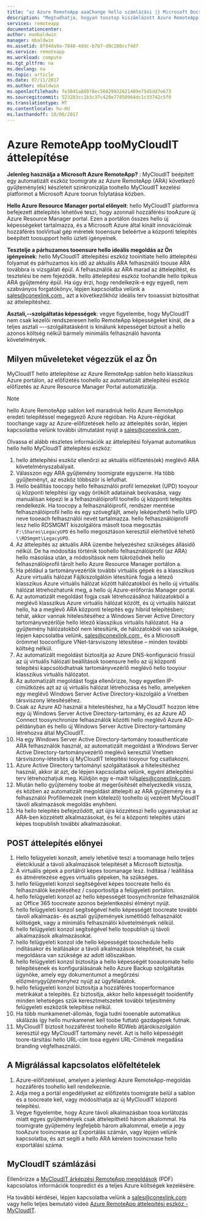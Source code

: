 ```yaml
---
title: "az Azure RemoteApp aaaChange hello számlázási |} Microsoft Docs"
description: "Megtudhatja, hogyan toostop kiszámlázott Azure RemoteApp."
services: remoteapp
documentationcenter: 
author: msmbaldwin
manager: mbaldwin
ms.assetid: 8f94da9a-7848-4ddc-b7b7-d9c280ccf4d7
ms.service: remoteapp
ms.workload: compute
ms.tgt_pltfrm: na
ms.devlang: na
ms.topic: article
ms.date: 07/11/2017
ms.author: mbaldwin
ms.openlocfilehash: fe3841a88978ec56829932621489e75d5dd7e673
ms.sourcegitcommit: 523283cc1b3c37c428e77850964dc1c33742c5f0
ms.translationtype: MT
ms.contentlocale: hu-HU
ms.lasthandoff: 10/06/2017
---
```

# <a name="migrate-from-azure-remoteapp-toomycloudit"></a>Azure RemoteApp tooMyCloudIT áttelepítése 

**Jelenleg használja a Microsoft Azure RemoteApp?** : MyCloudIT beépített egy automatizált eszköz toomigrate az Azure RemoteApp (ARA) következő gyűjtemény(ek) készleteit szinkronizálja toohello MyCloudIT kezelési platformot a Microsoft Azure toorun folytatása közben.

**Hello Azure Resource Manager portal előnyeit**: hello MyCloudIT platformra befejezett áttelepítés lehetővé teszi, hogy azonnali hozzáférési tooAzure új Azure Resource Manager portal. Ezen a portálon összes hello új képességeket tartalmazza, és a Microsoft Azure által kínált innovációinak hozzáférés tooVirtual gép méretek tooensure beleértve a központi telepítés beépített toosupport hello üzleti igényeinek.

**Tesztelje a párhuzamos tooensure hello ideális megoldás az Ön igényeinek**: hello MyCloudIT áttelepítési eszköz tooinitiate hello áttelepítési folyamat és párhuzamos kis idő az aktuális ARA felhasználói toouse ARA továbbra is vizsgálati épül.  A felhasználók az ARA marad az áttelepítést, és tesztelési be nem fejeződik.  hello áttelepítési eszköz toohandle hello tipikus ARA gyűjtemény épül.  Ha úgy érzi, hogy rendelkezik-e egy egyedi, nem szabványos forgatókönyv, lépjen kapcsolatba velünk a [ sales@conexlink.com ](mailto:sales@conexlink.com) , azt a következőkhöz ideális terv tooassist biztosíthat az áttelepítéshez.

**Asztali,--szolgáltatás képességek**: vegye figyelembe, hogy MyCloudIT nem csak kezelői rendszeresen hello RemoteApp képességeket kínál, de a teljes asztali –--szolgáltatásként is kínálunk képességet biztosít a hello azonos költség nélkül bármely minimális felhasználó havonta követelmények.

## <a name="what-we-will-do-for-you"></a>Milyen műveleteket végezzük el az Ön

MyCloudIT hello áttelepítése az Azure RemoteApp sablon hello klasszikus Azure portálon, az előfizetés toohello az automatizált áttelepítési eszköz előfizetés az Azure Resource Manager Portal automatizálja.  

> [!NOTE]
> hello Azure RemoteApp sablon kell maradniuk hello Azure RemoteApp eredeti telepítéssel megegyező Azure régióban.  Ha Azure-régiókat toochange vagy az Azure-előfizetések hello az áttelepítés során, lépjen kapcsolatba velünk további útmutatást nyújt a [ sales@conexlink.com ](mailto:sales@conexlink.com).

Olvassa el alább részletes információk az áttelepítési folyamat automatikus hello hello MyCloudIT áttelepítési eszköz:

1. hello áttelepítési eszköz ellenőrzi az aktuális előfizetés(ek) meglévő ARA követelményszabályait.  
2. Válasszon egy ARA gyűjtemény toomigrate egyszerre.  Ha több gyűjteményt, az eszköz többször is lefuthat.
3. Hello beállítás toocopy hello felhasználói profil lemezeket (UPD) tooyour új központi telepítési így vagy örökölt adatainak beolvasása, vagy manuálisan képezi le a felhasználóiprofil toohello új központi telepítés rendelkezik. Ha toocopy a felhasználóiprofil, rendszer mentése felhasználóiprofil hello és egy szövegfájlt, amely leképezhető hello UPD neve tooeach felhasználói nevét tartalmazza.  hello felhasználóiprofil lesz hello RDSMGMT kiszolgálóra másolt tooa megosztás `F:\Shares\LegacyUPD` és hello megosztáson keresztül elérhetővé tehető `\\RDSmgmt\LegacyUPD`. 
4. Az áttelepítés az aktuális ARA üzembe helyezéshez szükséges állásidő nélkül.  De ha módosítás történik toohello felhasználóiprofil (az ARA) hello másolása után, a módosítások nem tükröződnek hello felhasználóiprofil tárolt hello Azure Resource Manager portálon a. 
5. Ha például a tartományvezérlők további virtuális gépek és a klasszikus Azure virtuális hálózat Fájlkiszolgálóin létesítünk fogja a létező klasszikus Azure virtuális hálózat között hálózatokból és hello új virtuális hálózat létrehozhatunk meg, a hello új Azure-erőforrás Manager portál.
6. Az automatizált megoldást fogja csak létrehozásához hálózatokból a meglévő klasszikus Azure virtuális hálózat között, és új virtuális hálózat hello, ha a meglévő ARA központi telepítés egy hibrid telepítésben; tehát, akkor vannak hitelesítéséhez a Windows Server Active Directory tartományvezérlője hello létező klasszikus virtuális hálózatot. Ha a gyűjtemény hálózatokból nem létesítünk, de hálózatokból van szüksége, lépjen kapcsolatba velünk, [ sales@conexlink.com ](mailto:sales@conexlink.com) , és a Microsoft örömmel tooconfigure VNet-társviszony létesítése – minden további költség nélkül.
7. Az automatizált megoldást biztosítja az Azure DNS-konfiguráció frissül az új virtuális hálózati beállítások tooensure hello az új központi telepítési kapcsolódhatnak tartományvezérlő meglévő hello tooyour klasszikus virtuális hálózatot.
8. Az automatizált megoldást fogja ellenőrizze, hogy egyetlen IP-címütközés azt az új virtuális hálózat létrehozása és hello, amelyeken egy meglévő Windows Server Active Directory-kiszolgáló a Vnetben társviszony létesítéséhez.
9. Csak az Azure AD használ a hitelesítéshez, ha a MyCloudIT hozzon létre egy új Windows Server Active Directory-tartomány, és az Azure AD Connect toosynchronize felhasználók közötti hello meglévő Azure AD-példányban és hello új Windows Server Active Directory-tartomány létrehozva által MyCloudIT.
10. Ha egy Windows Server Active Directory-tartomány tooauthenticate ARA felhasználók használ, az automatizált megoldást a Windows Server Active Directory-tartományvezérlő meglévő keresztül Vnetben társviszony-létesítés új MyCloudIT telepítési tooyour fog csatlakozni.
11. Azure Active Directory tartományi szolgáltatások a hitelesítéshez használ, akkor át azt, de lépjen kapcsolatba velünk, egyéni áttelepítési terv létrehozhatjuk meg.  Küldjön egy e-mailt túl[sales@conexlink.com](mailto:sales@conexlink.com). 
12. Miután hello gyűjtemény toobe át megerősítését elhelyezkedik vissza, és közben az automatizált megoldást áttelepíti az ARA gyűjtemény és a felhasználói Profillemezek (nem kötelező) toohello új vezérelt MyCloudIT távoli alkalmazások megoldás enyhíteni.
13. Ha hello telepítés befejeződött, azt újra közzéteszi hello ugyanazokat az ARA-ben közzétett alkalmazásokat, és fel a központi telepítés utáni képes toopublish további alkalmazásokat.

## <a name="post-migration-benefits"></a>POST áttelepítés előnyei

1. Hello felügyeleti konzolt, amely lehetővé teszi a toomanage hello teljes életciklusát a távoli alkalmazások telepítését a Microsoft biztosítja.
2. A virtuális gépek a portálról képes toomanage lesz.  Indítása / leállítása és átméretezése egyes virtuális gépeken, ha szükséges.
3. hello felügyeleti konzol segítségével képes toocreate hello és felhasználók kezeléséhez / csoportosítja a felügyeleti portálon.
4. hello felügyeleti konzol az hello képességét toosynchronize felhasználók az Office 365 toocreate azonos bejelentkezési élményt nyújt.
5. hello felügyeleti konzol segítségével hello képességét toocreate további távoli alkalmazás- és asztali gyűjtemények ismétlődő felhasználót költségek, vagy a minimális felhasználói követelmények nélkül. 
6. hello felügyeleti konzol segítségével hello toopublish új távoli alkalmazások alkalmazásokat.
7. hello felügyeleti konzol ide hello képességét tooschedule hello indításakor és leállásakor a távoli alkalmazások telepítését, ha csak megoldásra van szüksége az adott időszakban.
8. hello felügyeleti konzol biztosítja a hello képességét tooautomate hello telepítésének és konfigurálásának hello Azure Backup szolgáltatás ügynöke, amely egy dokumentumot a megőrzési előzménygyűjteményhez nyújt az ügyféladatok.
9. hello felügyeleti konzol biztosítja a hozzáférés tooperformance metrikákat a telepítés.  Ez biztosítja, akkor hello képességét tooidentify minden lehetséges szűk keresztmetszetek további teljesítmény felügyeleti eszközök telepítése nélkül.
10. Ha több munkamenet-állomás, fogja tudni tooenable automatikus skálázás így hello munkamenet kell toobe futtató gazdagépek futnak.
11. MyCloudIT biztosít hozzáférést toohello RDWeb átjárókiszolgálón keresztül egy MyCloudIT tartomány nevét.  Azt is hello képességét toore-társítási hello URL-cím tooa egyéni URL-Címének megadása branding végfelhasználói.

## <a name="prerequisites-for-migration"></a>A Migrálással kapcsolatos előfeltételek

1. Azure-előfizetéssel, amelyen a jelenlegi Azure RemoteApp-megoldás hozzáférés toohello kell rendelkeznie.
2. Adja meg a portál engedélyeket az előfizetés toomigrate belül a sablon és a toocreate kell, vagy módosíthatja az új MyCloudIT központi telepítési.
3. Vegye figyelembe, hogy Azure távoli alkalmazásban tooa korlátozás miatt egyes gyűjtemények csak áttelepíthető három alkalommal.  Ha toomigrate gyűjtemény legfeljebb három alkalommal, emelje a jegy tooAzure tooincrease az Exportálás számán, vagy lépjen velünk kapcsolatba, és azt segíti a hello ARA kérelem tooincrease hello exportálási száma.

## <a name="mycloudit-billing"></a>MyCloudIT számlázási

Ellenőrizze a [MyCloudIT árképzési RemoteApp megoldások](https://mcitdocuments.blob.core.windows.net/terms/MyCloudIT_Pricing_Overview.pdf) (PDF) kapcsolatos információk toopredict és a teljes Azure költségek kezelésére.

Ha további kérdései, lépjen kapcsolatba velünk a [ sales@conexlink.com ](mailto:sales@conexlink.com) vagy hello teljes bemutató videó [Azure RemoteApp áttelepítési eszköz - MyCloudIT](https://www.youtube.com/watch?v=YQ_1F-JeeLM&t=482s). 

